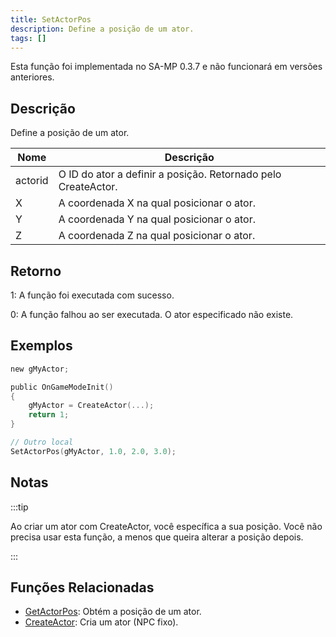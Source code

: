 ```yaml
---
title: SetActorPos
description: Define a posição de um ator.
tags: []
---
```


Esta função foi implementada no SA-MP 0.3.7 e não funcionará em versões anteriores.

## Descrição

Define a posição de um ator.

| Nome    | Descrição                                                     |
| ------- | ------------------------------------------------------------- |
| actorid | O ID do ator a definir a posição. Retornado pelo CreateActor. |
| X       | A coordenada X na qual posicionar o ator.                     |
| Y       | A coordenada Y na qual posicionar o ator.                     |
| Z       | A coordenada Z na qual posicionar o ator.                     |

## Retorno

1: A função foi executada com sucesso.

0: A função falhou ao ser executada. O ator especificado não existe.

## Exemplos

```c
new gMyActor;

public OnGameModeInit()
{
    gMyActor = CreateActor(...);
    return 1;
}

// Outro local
SetActorPos(gMyActor, 1.0, 2.0, 3.0);
```

## Notas

:::tip

Ao criar um ator com CreateActor, você específica a sua posição. Você não precisa usar esta função, a menos que queira alterar a posição depois.

:::

## Funções Relacionadas

- [GetActorPos](GetActorPos.md): Obtém a posição de um ator.
- [CreateActor](CreateActor.md): Cria um ator (NPC fixo).
